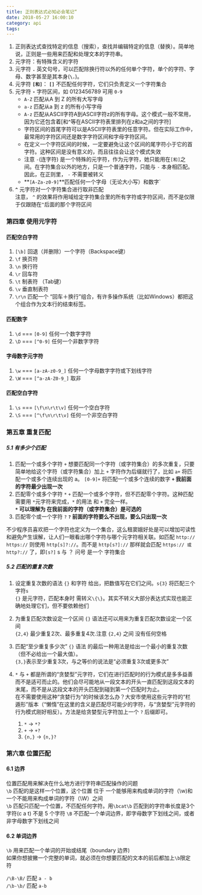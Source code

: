 ```yaml
---
title: 正则表达式必知必会笔记“
date: 2018-05-27 16:00:10
category: api
tags:
---
```


1. 正则表达式查找特定的信息（搜索），查找并编辑特定的信息（替换）。简单地说，正则是一些用来匹配和处理文本的字符串。
2. 元字符：有特殊含义的字符
3. 元字符 **`.`** 英文句号，可以匹配除换行符以外的任何单个字符，单个的字符、字母、数字甚至是其本身(**`\.`**)。
4. 元字符 **`[和]`**： **`[]`** 不匹配任何字符，它们只负责定义一个字符集合
5. 元字符 **`-`** 字符区间，如 0123456789 可用 `0-9`
    * `A-Z` 匹配从A 到 Z 的所有大写字母
    * `a-z` 匹配从a 到 z 的所有小写字母
    * `A-z` 匹配从ASCII字符A到ASCII字符z的所有字母。这个模式一般不常用，因为它还包含着[和^等在ASCII字符表里排列在z和a之间的字符]
    * 字符区间的首尾字符可以是ASCII字符表里的任意字符。但在实际工作中，最常用的字符区间还是数字字符区间和字母字符区间。
    * 在定义一个字符区间的时候，一定要避免让这个区间的尾字符小于它的首字符。这种区间是没有意义的，而且往往会让这个模式失效
    * 注意 `-`(连字符) 是一个特殊的元字符，作为元字符，她只能用在`[和]`之间。在字符集合以外的地方，只是一个普通字符，只能与 `-` 本身相匹配。因此，在正则里， `-` 不需要被转义
    * **`[A-Za-z0-9]`**匹配任何一个字母（无论大小写）和数字`
6. **`^`** 元字符对一个字符集合进行取非匹配  
    注意， `^` 的效果将作用域给定字符集合里的所有字符或字符区间，而不是仅限于仅跟随在`^`后面的那个字符区间

### 第四章 使用元字符
#### 匹配空白字符
1. `[\b]` 回退（并删除）一个字符（Backspace键）
2. `\f` 换页符
3. `\n` 换行符
4. `\r` 回车符
5. `\t` 制表符 （Tab键）
6. `\v` 垂直制表符
7. `\r\n` 匹配一个 “回车＋换行”组合，有许多操作系统（比如Windows）都把这个组合作为文本行的结束标签。

#### 匹配数字
1. `\d` === `[0-9]`         任何一个数字字符
2. `\D` === `[^0-9]`        任何一个非数字字符

#### 字母数字元字符
1. `\w` === `[a-zA-z0-9_]`   任何一个字母数字字符或下划线字符
2. `\W` === `[^a-zA-Z0-9_]`  取非

#### 匹配空白字符
1. `\s` === `[\f\n\r\t\v]`  任何一个空白字符
2. `\S` === `[^\f\n\r\t\v]`  任何一个非空白字符


### 第五章 重复匹配
##### 5.1 有多少个匹配
1. 匹配一个或多个字符 `+`
    想要匹配同一个字符（或字符集合）的多次重复，只要简单地给这个字符（或字符集合）加上 `+` 字符作为后缀就行了，比如 `a+` 将匹配一个或多个连续出现的 a。 `[0-9]+` 将匹配一个或多个连续的数字
    **`+` 我前面的字符最少出现一次**
2. 匹配零个或多个字符 `*`
    `+` 匹配一个或多个字符，但不匹配零个字符。这种匹配需要用 `*`元字符来完成，`*` 的用法 和 `+` 完全一样。  
    **`*` 可以理解为 在我前面的字符（或字符集合）是可选的**
3. 匹配零个或一个字符 `?`
    **`?` 前面的字符要么不出现，要么只出现一次**

不少程序员喜欢把一个字符也定义为一个集合，这么租窦娥好处是可以增加可读性和避免产生误解，让人们一眼看出哪个字符与哪个元字符相关联。如匹配 `http:// https://` 则使用 `http[s]?://`。而不是 `http[s?]://` 那样就会匹配 `https:// 或 http?://` 了，即`[s?]` s 与 ？ 问号 是一个 字符集合

##### 5.2 匹配的重复次数
1. 设定重复次数的语法 `{}` 和字符 给出，把数值写在它们之间。`s{3}` 将匹配三个 字符`s`    
    `{}` 是元字符，匹配本身时 需转义`\{\}`。其实不转义大部分表达式实现也能正确地处理它们，但不要依赖他们

2. 为重复匹配次数设定一个区间
    `{}` 语法还可以用来为重复匹配次数设定一个区间   
    `{2,4}` 最少重复2次、最多重复4次.注意 `{2,4}` 之间 没有任何空格
3. 匹配“至少重复多少次”
    `{}` 语法 的最后一种用法是给出一个最小的重复次数（但不必给出一个最大值）。  
    `{3,}`表示至少重复3次，与之等价的说法是“必须重复3次或更多次”

4. `*` 与 `+` 都是所谓的“贪婪型”元字符，它们在进行匹配时的行为模式是多多益善而不是适可而止的。他们会尽可能地从一段文本的开头一直匹配到这段文本的末尾，而不是从这段文本的开头匹配到碰到第一个匹配时为止。  
在不需要使用这种“贪婪行为”的时候该怎么办？大安市使用这些元字符的“栏遁形”版本（“懒惰”在这里的含义是匹配尽可能少的字符，与“贪婪型”元字符的行为模式刚好相反）。方法是给贪婪型元字符加上一个 `?` 后缀即可。
    1. `*` → `*?`
    2. `+` → `+?`
    3. `{n,}` → `{n,}?`

### 第六章 位置匹配
#### 6.1 边界
位置匹配用来解决在什么地方进行字符串匹配操作的问题  
`\b` 匹配的是这样一个位置，这个位置 位于 一个能够用来构成单词的字符（\w)和一个不能用来构成单词的字符（\W）之间  
`\b` 匹配只匹配一个位置，不匹配任何字符。用`\bcat\b` 匹配到的字符串长度是3个字符(c a t) 不是 5 个字符
`\B` 不匹配一个单词边界，即字母数字下划线之间，或者非字母数字下划线之间
#### 6.2 单词边界
`\b` 用来匹配一个单词的开始或结尾（boundary 边界)  
如果你想披撇一个完整的单词，就必须在你想要匹配的文本的前后都加上`\b`限定符

`/\B-\B/` 匹配 `a - b`  
`/\b-\b/` 匹配 `a-b`
